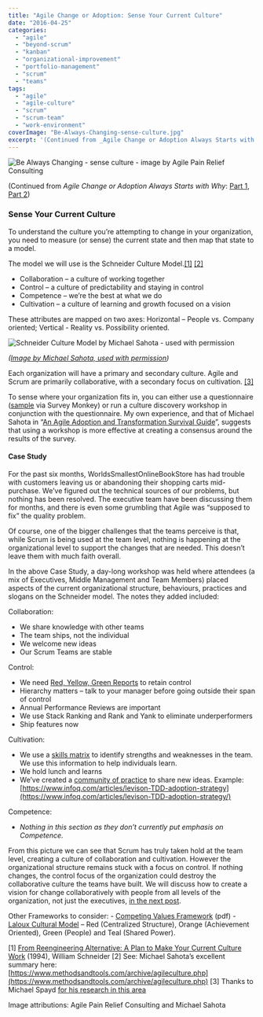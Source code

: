 ```yaml
---
title: "Agile Change or Adoption: Sense Your Current Culture"
date: "2016-04-25"
categories: 
  - "agile"
  - "beyond-scrum"
  - "kanban"
  - "organizational-improvement"
  - "portfolio-management"
  - "scrum"
  - "teams"
tags: 
  - "agile"
  - "agile-culture"
  - "scrum"
  - "scrum-team"
  - "work-environment"
coverImage: "Be-Always-Changing-sense-culture.jpg"
excerpt: '(Continued from _Agile Change or Adoption Always Starts with Why_: [Part'
---
```


![Be Always Changing - sense culture - image by Agile Pain Relief Consulting](src/content/blog/agile-change-or-adoption-sense-your-current-culture/images/Be-Always-Changing-sense-culture.jpg)

(Continued from _Agile Change or Adoption Always Starts with Why_: [Part 1](/blog/agile-change-or-adoption-always-starts-with-why.html), [Part 2](/blog/agile-change-or-adoption-the-steps-to-go-from-why-to-how.html))

### Sense Your Current Culture

To understand the culture you’re attempting to change in your organization, you need to measure (or sense) the current state and then map that state to a model.

The model we will use is the Schneider Culture Model.[\[1\]](#footnotes) [\[2\]](#footnotes)

- Collaboration – a culture of working together
- Control – a culture of predictability and staying in control
- Competence – we’re the best at what we do
- Cultivation – a culture of learning and growth focused on a vision

These attributes are mapped on two axes: Horizontal – People vs. Company oriented; Vertical - Reality vs. Possibility oriented.

![Schneider Culture Model by Michael Sahota - used with permission](src/content/blog/agile-change-or-adoption-sense-your-current-culture/images/Schneider-Culture-Model.Michael-Sahota.jpg)

_([Image by Michael Sahota, used with permission](https://shift314.com/how-to-make-your-culture-work/))_

Each organization will have a primary and secondary culture. Agile and Scrum are primarily collaborative, with a secondary focus on cultivation. [\[3\]](#footnotes)

To sense where your organization fits in, you can either use a questionnaire ([sample](https://www.surveymonkey.com/mp/employee-satisfaction-surveys/) via Survey Monkey) or run a culture discovery workshop in conjunction with the questionnaire. My own experience, and that of Michael Sahota in “[An Agile Adoption and Transformation Survival Guide](https://www.infoq.com/minibooks/agile-adoption-transformation/)”, suggests that using a workshop is more effective at creating a consensus around the results of the survey.

#### Case Study

For the past six months, WorldsSmallestOnlineBookStore has had trouble with customers leaving us or abandoning their shopping carts mid-purchase. We’ve figured out the technical sources of our problems, but nothing has been resolved. The executive team have been discussing them for months, and there is even some grumbling that Agile was “supposed to fix” the quality problem.

Of course, one of the bigger challenges that the teams perceive is that, while Scrum is being used at the team level, nothing is happening at the organizational level to support the changes that are needed. This doesn’t leave them with much faith overall.

In the above Case Study, a day-long workshop was held where attendees (a mix of Executives, Middle Management and Team Members) placed aspects of the current organizational structure, behaviours, practices and slogans on the Schneider model. The notes they added included:

Collaboration:

- We share knowledge with other teams
- The team ships, not the individual
- We welcome new ideas
- Our Scrum Teams are stable

Control:

- We need [Red, Yellow, Green Reports](/blog/red-yellow-green-or-rygrag-reports-how-they-hide-the-truth.html) to retain control
- Hierarchy matters – talk to your manager before going outside their span of control
- Annual Performance Reviews are important
- We use Stack Ranking and Rank and Yank to eliminate underperformers
- Ship features now

Cultivation:

- We use a [skills matrix](https://agilepainrelief.com/blog/scrummaster-tales-the-team-gets-bottlenecked.html) to identify strengths and weaknesses in the team. We use this information to help individuals learn.
- We hold lunch and learns
- We’ve created a [community of practice](https://www.mountaingoatsoftware.com/blog/cultivate-communities-of-practice) to share new ideas. Example: [https://www.infoq.com/articles/levison-TDD-adoption-strategy](https://www.infoq.com/articles/levison-TDD-adoption-strategy/)

Competence:

- _Nothing in this section as they don’t currently put emphasis on Competence._

From this picture we can see that Scrum has truly taken hold at the team level, creating a culture of collaboration and cultivation. However the organizational structure remains stuck with a focus on control. If nothing changes, the control focus of the organization could destroy the collaborative culture the teams have built. We will discuss how to create a vision for change collaboratively with people from all levels of the organization, not just the executives, [in the next post](/blog/agile-change-or-adoption-create-a-vision.html).

Other Frameworks to consider: - [Competing Values Framework](https://www.thercfgroup.com/files/resources/an_introduction_to_the_competing_values_framework.pdf) (pdf) - [Laloux Cultural Model](https://www.humanizingwork.com/laloux-cultural-model-and-agile-adoption/) – Red (Centralized Structure), Orange (Achievement Oriented), Green (People) and Teal (Shared Power).

\[1\] [From Reengineering Alternative: A Plan to Make Your Current Culture Work](https://www.amazon.com/The-Reengineering-Alternative-William-Schneider/dp/0071359818/&tag=notesfromatoo-20) (1994), William Schneider \[2\] See: Michael Sahota’s excellent summary here: [https://www.methodsandtools.com/archive/agileculture.php](https://www.methodsandtools.com/archive/agileculture.php) \[3\] Thanks to Michael Spayd [for his research in this area](https://collectiveedgecoaching.com/2010/07/agile__culture/)

Image attributions: Agile Pain Relief Consulting and Michael Sahota
